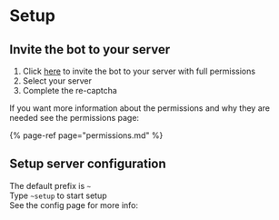 # Setup

## Invite the bot to your server

1. Click [here](https://discord.com/api/oauth2/authorize?client_id=735395698278924359&permissions=388176&scope=bot) to invite the bot to your server with full permissions
2. Select your server
3. Complete the re-captcha

If you want more information about the permissions and why they are needed see the permissions page:

{% page-ref page="permissions.md" %}

## Setup server configuration

The default prefix is `~`  
Type `~setup` to start setup  
See the config page for more info:

